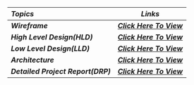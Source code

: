 | _Topics_ | _Links_ |
| :--- | :---: |
| _**Wireframe**_ | _**[Click Here To View](https://www.figma.com/file/Apw7qi6gwgMNQMbX7QmOg6/PW-Shopping-Cart-React-Internship-Project?type=design&node-id=1%3A60&mode=design&t=My1EV06OVtlE0YeC-1)**_ |
| _**High Level Design(HLD)**_ | _**[Click Here To View](https://www.canva.com/design/DAF8RZl1JOo/bzmMrNs6x5NdDxjdOOwMnw/view?utm_content=DAF8RZl1JOo&utm_campaign=designshare&utm_medium=link&utm_source=editor)**_ |
| _**Low Level Design(LLD)**_ | _**[Click Here To View](https://www.canva.com/design/DAF8RhjDdDg/EOifKn00mFpNT272O5Lbxg/view?utm_content=DAF8RhjDdDg&utm_campaign=designshare&utm_medium=link&utm_source=editor)**_ |
| _**Architecture**_ | _**[Click Here To View](https://www.canva.com/design/DAF8RhjDdDg/EOifKn00mFpNT272O5Lbxg/view?utm_content=DAF8RhjDdDg&utm_campaign=designshare&utm_medium=link&utm_source=editor)**_ |
| _**Detailed Project Report(DRP)**_ | _**[Click Here To View](https://www.canva.com/design/DAF8kQv4ssE/JUI7TIVx_vFtCf2N9mwgIA/view?utm_content=DAF8kQv4ssE&utm_campaign=designshare&utm_medium=link&utm_source=editor)**_ |





